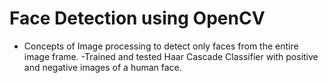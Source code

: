 # Face Detection using OpenCV


- Concepts of Image processing to detect only faces from the entire
image frame.
-Trained and tested Haar Cascade Classifier with positive and
negative images of a human face.
